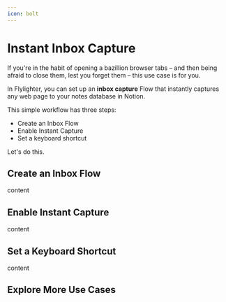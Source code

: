 ```yaml
---
icon: bolt
---
```


# Instant Inbox Capture

If you're in the habit of opening a bazillion browser tabs – and then being afraid to close them, lest you forget them – this use case is for you.

In Flylighter, you can set up an **inbox capture** Flow that instantly captures any web page to your notes database in Notion.

This simple workflow has three steps:

* Create an Inbox Flow
* Enable Instant Capture
* Set a keyboard shortcut

Let's do this.

## Create an Inbox Flow

content

## Enable Instant Capture

content

## Set a Keyboard Shortcut

content

## Explore More Use Cases

